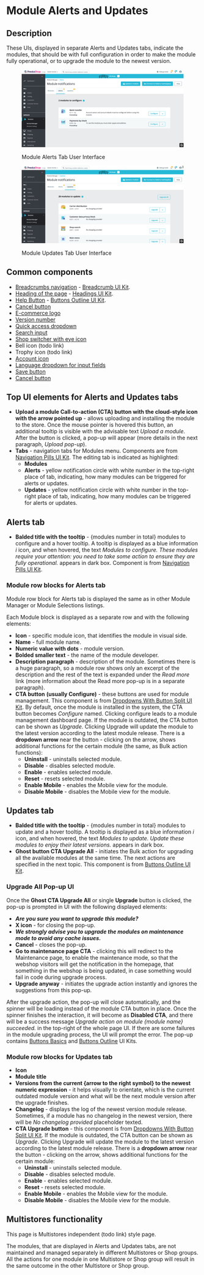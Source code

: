 # Module Alerts and Updates

## Description

These UIs, displayed in separate Alerts and Updates tabs, indicate the modules, that should be with full configuration in order to make the module fully operational, or to upgrade the module to the newest version.

<figure><img src="../../../../../.gitbook/assets/image (131).png" alt="Module Alerts Tab User Interface"><figcaption><p>Module Alerts Tab User Interface</p></figcaption></figure>

<figure><img src="../../../../../.gitbook/assets/image (110).png" alt="Module Updates Tab User Interface"><figcaption><p>Module Updates Tab User Interface</p></figcaption></figure>

## Common components <a href="#common-components" id="common-components"></a>

* [Breadcrumbs navigation](broken-reference) - [Breadcrumb UI Kit](https://build.prestashop.com/prestashop-ui-kit/?path=/story/breadcrumb--breadcrumb).
* [Heading of the page](broken-reference) - [Headings UI Kit](https://build.prestashop.com/prestashop-ui-kit/?path=/story/headings--headings).
* [Help Button](broken-reference) - [Buttons Outline UI Kit](https://build.prestashop.com/prestashop-ui-kit/?path=/story/buttons--outline).
* [Cancel button](../../../common-components/cancel-button.md)
* [E-commerce logo ](../../../common-components/back-office-header/prestashop-logo.md)
* [Version number](../../../common-components/prestashop-version-number.md)&#x20;
* [Quick access dropdown ](../../../common-components/back-office-header/quick-access-dropdown.md)
* [Search input](../../../common-components/search-input-field.md)&#x20;
* [Shop switcher with eye icon](../../../common-components/shop-switcher-with-eye-icon.md)
* Bell icon (todo link)
* Trophy icon (todo link)
* [Account icon](../../../common-components/account-icon.md)
* [Language dropdown for input fields](../../../common-components/language-dropdown-for-input-fields.md)
* [Save button](../../../common-components/save-button.md)
* [Cancel button](../../../common-components/cancel-button.md)

## Top UI elements for Alerts and Updates tabs

* **Upload a module Call-to-action (CTA) button with the cloud-style icon with the arrow pointed up** - allows uploading and installing the module to the store. Once the mouse pointer is hovered this button, an additional tooltip is visible with the advisable text _Upload a module_. After the button is clicked, a pop-up will appear (more details in the next paragraph, _Upload pop-up_).
* **Tabs** - navigation tabs for Modules menu. Components are from [Navigation Pills UI Kit](https://build.prestashop-project.org/prestashop-ui-kit/?path=/story/navigation--navigation-pills). The editing tab is indicated as highlighted:
  * **Modules**
  * **Alerts** - yellow notification circle with white number in the top-right place of tab, indicating, how many modules can be triggered for alerts or updates.
  * **Updates** - yellow notification circle with white number in the top-right place of tab, indicating, how many modules can be triggered for alerts or updates.

## Alerts tab

* **Balded title with the tooltip** - {modules number in total} modules to configure and a hover tooltip. A tooltip is displayed as a blue information _i_ icon, and when hovered, the text _Modules to configure. These modules require your attention: you need to take some action to ensure they are fully operational._ appears in dark box. Component is from [Navigation Pills UI Kit](https://build.prestashop-project.org/prestashop-ui-kit/?path=/story/navigation--navigation-pills).

### Module row blocks for Alerts tab

Module row block for Alerts tab is displayed the same as in other Module Manager or Module Selections listings.

Each Module block is displayed as a separate row and with the following elements:

* **Icon** - specific module icon, that identifies the module in visual side.
* **Name** - full module name.
* **Numeric value with dots** - module version.
* **Bolded smaller text** - the name of the module developer.
* **Description paragraph** - description of the module. Sometimes there is a huge paragraph, so a module row shows only an excerpt of the description and the rest of the text is expanded under the _Read more_ link (more information about the Read more pop-up is in a separate paragraph).
* **CTA button** **(usually Configure)** - these buttons are used for module management. This component is from [Dropdowns With Button Split UI Kit](https://build.prestashop-project.org/prestashop-ui-kit/?path=/story/dropdowns--with-button-split). By default, once the module is installed in the system, the CTA button becomes _Configure_ named. Clicking configure leads to a module management dashboard page. If the module is outdated, the CTA button can be shown as _Upgrade_. Clicking Upgrade will update the module to the latest version according to the latest module release. There is a **dropdown arrow** near the button - clicking on the arrow, shows additional functions for the certain module (the same, as Bulk action functions):
  * **Uninstall** - uninstalls selected module.
  * **Disable** - disables selected module.
  * **Enable** - enables selected module.
  * **Reset** - resets selected module.
  * **Enable Mobile** - enables the Mobile view for the module.
  * **Disable Mobile** - disables the Mobile view for the module.

## Updates tab

* **Balded title with the tooltip** - {modules number in total} modules to update and a hover tooltip. A tooltip is displayed as a blue information _i_ icon, and when hovered, the text _Modules to update. Update these modules to enjoy their latest versions._ appears in dark box.
* **Ghost button CTA Upgrade All** - initiates the Bulk action for upgrading all the available modules at the same time. The next actions are specified in the next topic. This component is from [Buttons Outline UI Kit](https://build.prestashop-project.org/prestashop-ui-kit/?path=/story/buttons--outline).

### Upgrade All Pop-up UI

Once the **Ghost CTA Upgrade All** or single **Upgrade** button is clicked, the pop-up is prompted in UI with the following displayed elements:

* _**Are you sure you want to upgrade this module?**_
* **X icon** - for closing the pop-up.
* _**We strongly advise you to upgrade the modules on maintenance mode to avoid any cache issues.**_
* **Cancel** - closes the pop-up.
* **Go to maintenance page CTA** - clicking this will redirect to the Maintenance page, to enable the maintenance mode, so that the webshop visitors will get the notification in the homepage, that something in the webshop is being updated, in case something would fail in code during upgrade process.
* **Upgrade anyway** - initiates the upgrade action instantly and ignores the suggestions from this pop-up.

After the upgrade action, the pop-up will close automatically, and the spinner will be loading instead of the module CTA button in place. Once the spinner finishes the interaction, it will become as **Disabled CTA**, and there will be a success message _Upgrade action on module {module name} succeeded._ in the top-right of the whole page UI. If there are some failures in the module upgrading process, the UI will prompt the error. The pop-up contains [Buttons Basics](https://build.prestashop-project.org/prestashop-ui-kit/?path=/story/buttons--basics) and [Buttons Outline](https://build.prestashop-project.org/prestashop-ui-kit/?path=/story/buttons--outline) UI Kits.

### Module row blocks for Updates tab

* **Icon**
* **Module title**
* **Versions from the current {arrow to the right symbol} to the newest numeric expression** - it helps visually to orientate, which is the current outdated module version and what will be the next module version after the upgrade finishes.
* **Changelog** - displays the log of the newest version module release. Sometimes, if a module has no changelog in the newest version, there will be _No changelog provided_ placeholder texted.
* **CTA Upgrade button** - this component is from [Dropdowns With Button Split UI Kit](https://build.prestashop-project.org/prestashop-ui-kit/?path=/story/dropdowns--with-button-split). If the module is outdated, the CTA button can be shown as _Upgrade_. Clicking Upgrade will update the module to the latest version according to the latest module release. There is a **dropdown arrow** near the button - clicking on the arrow, shows additional functions for the certain module:
  * **Uninstall** - uninstalls selected module.
  * **Disable** - disables selected module.
  * **Enable** - enables selected module.
  * **Reset** - resets selected module.
  * **Enable Mobile** - enables the Mobile view for the module.
  * **Disable Mobile** - disables the Mobile view for the module.

## Multistores functionality

This page is Multistores independent (todo link) style page.

The modules, that are displayed in Alerts and Updates tabs, are not maintained and managed separately in different Multistores or Shop groups. All the actions for one module in one Multistore or Shop group will result in the same outcome in the other Multistore or Shop group.
